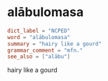 # alābulomasa

``` toml
dict_label = "NCPED"
word = "alābulomasa"
summary = "hairy like a gourd"
grammar_comment = "mfn."
see_also = ["alābu"]
```

hairy like a gourd

